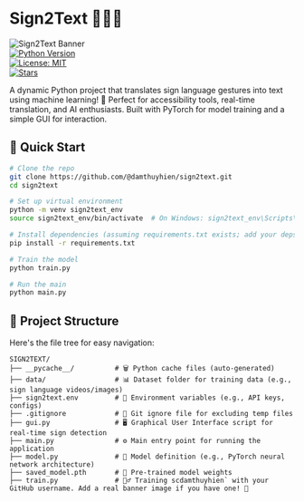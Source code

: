# Sign2Text 🚀🤟📝

![Sign2Text Banner](https://img.shields.io/badge/Sign2Text-Sign%20Language%20to%20Text-blueviolet?style=for-the-badge&logo=python)  
[![Python Version](https://img.shields.io/badge/Python-3.8%2B-brightgreen.svg?style=flat&logo=python)](https://www.python.org/)  
[![License: MIT](https://img.shields.io/badge/License-MIT-yellow.svg?style=flat)](https://opensource.org/licenses/MIT)  
[![Stars](https://img.shields.io/github/stars/yourusername/sign2text?style=social)](https://github.com/yourusername/sign2text)  

A dynamic Python project that translates sign language gestures into text using machine learning! 🌟 Perfect for accessibility tools, real-time translation, and AI enthusiasts. Built with PyTorch for model training and a simple GUI for interaction.  

## 🚀 Quick Start  

```bash
# Clone the repo  
git clone https://github.com/@damthuyhien/sign2text.git  
cd sign2text  

# Set up virtual environment  
python -m venv sign2text_env  
source sign2text_env/bin/activate  # On Windows: sign2text_env\Scripts\activate  

# Install dependencies (assuming requirements.txt exists; add your deps like torch, etc.)  
pip install -r requirements.txt  

# Train the model  
python train.py  

# Run the main  
python main.py  
```  

## 📂 Project Structure  

Here's the file tree for easy navigation:  

```  
SIGN2TEXT/  
├── __pycache__/          # 🗑️ Python cache files (auto-generated)  
├── data/                 # 📊 Dataset folder for training data (e.g., sign language videos/images)  
├── sign2text.env         # 🔑 Environment variables (e.g., API keys, configs)  
├── .gitignore            # 🚫 Git ignore file for excluding temp files  
├── gui.py                # 🖥️ Graphical User Interface script for real-time sign detection  
├── main.py               # ⚙️ Main entry point for running the application  
├── model.py              # 🤖 Model definition (e.g., PyTorch neural network architecture)  
├── saved_model.pth       # 💾 Pre-trained model weights  
├── train.py              # 🏋️‍♂️ Training scdamthuyhien` with your GitHub username. Add a real banner image if you have one! 🚀
